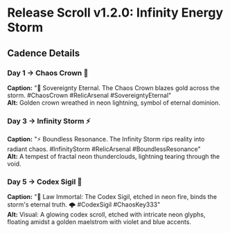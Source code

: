 # Release Scroll v1.2.0: Infinity Energy Storm

## Cadence Details

### Day 1 → Chaos Crown 👑
**Caption:** "👑 Sovereignty Eternal. The Chaos Crown blazes gold across the storm. #ChaosCrown #RelicArsenal #SovereigntyEternal"  
**Alt:** Golden crown wreathed in neon lightning, symbol of eternal dominion.

### Day 3 → Infinity Storm ⚡
**Caption:** "⚡ Boundless Resonance. The Infinity Storm rips reality into radiant chaos. #InfinityStorm #RelicArsenal #BoundlessResonance"  
**Alt:** A tempest of fractal neon thunderclouds, lightning tearing through the void.

### Day 5 → Codex Sigil 📜
**Caption:** "📜 Law Immortal: The Codex Sigil, etched in neon fire, binds the storm's eternal truth. 🌩️ #CodexSigil #ChaosKey333"  
**Alt:** Visual: A glowing codex scroll, etched with intricate neon glyphs, floating amidst a golden maelstrom with violet and blue accents.